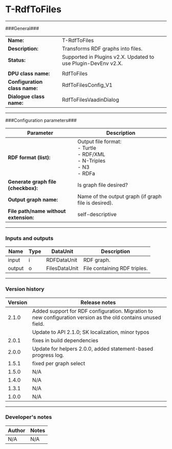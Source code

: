 # T-RdfToFiles #
----------

###General###

|                              |                                                               |
|------------------------------|---------------------------------------------------------------|
|**Name:**                     |T-RdfToFiles                                              |
|**Description:**              |Transforms RDF graphs into files. |
|**Status:**                   |Supported in Plugins v2.X. Updated to use Plugin-DevEnv v2.X.       |
|                              |                                                               |
|**DPU class name:**           |RdfToFiles     | 
|**Configuration class name:** |RdfToFilesConfig_V1                           |
|**Dialogue class name:**      |RdfToFilesVaadinDialog | 

***

###Configuration parameters###


|Parameter                        |Description                             |                                                        
|---------------------------------|----------------------------------------|
|**RDF format (list):** |Output file format:<BR>- Turtle<BR>- RDF/XML<BR>- N-Triples<BR>- N3<BR>- RDFa  |
|**Generate graph file (checkbox):** |Is graph file desired? |
|**Output graph name:** |Name of the output graph (if graph file is desired).  |
|**File path/name without extension:**|self-descriptive |

***

### Inputs and outputs ###

|Name                |Type       |DataUnit                         |Description                        |
|--------------------|-----------|---------------------------------|-----------------------------------|
|input |i |RDFDataUnit  |RDF graph.  |
|output|o |FilesDataUnit |File containing RDF triples.  |

***

### Version history ###

|Version            |Release notes                                   |
|-------------------|------------------------------------------------|
|2.1.0              | Added support for RDF configuration. Migration to new configuration version as the old contains unused field. |
|                   | Update to API 2.1.0; SK localization, minor typos       |
|2.0.1              | fixes in build dependencies |
|2.0.0              | Update for helpers 2.0.0, added statement-based progress log.|
|1.5.1              | fixed per graph select                         |                           
|1.5.0              | N/A                                            |
|1.4.0              | N/A                                            |
|1.3.1              | N/A                                            |                                
|1.0.0              | N/A                                            |                                

***

### Developer's notes ###

|Author            |Notes                 |
|------------------|----------------------|
|N/A               |N/A                   | 

